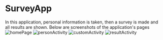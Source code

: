 # SurveyApp
 In this application, personal information is taken, then a survey is made and all results are shown.
 Below are screenshots of the application's pages
 ![homePage](https://github.com/fundaese/SurveyApp/assets/26959557/6e17bf0f-40d8-4a50-b2df-56a93587f435)
![personActivity](https://github.com/fundaese/SurveyApp/assets/26959557/ab0e728a-9c1e-45e2-8ae1-5fc7b0549faa)
![customActivity](https://github.com/fundaese/SurveyApp/assets/26959557/a672c0d7-0afa-433b-b83b-f983613a4a4a)
![resultActivity](https://github.com/fundaese/SurveyApp/assets/26959557/9d2b2fa0-c519-4438-b895-422ea3d9a42e)
